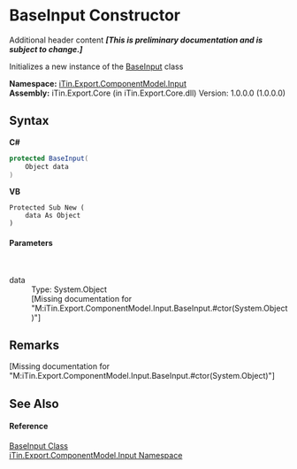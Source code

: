# BaseInput Constructor 
Additional header content _**\[This is preliminary documentation and is subject to change.\]**_

Initializes a new instance of the <a href="44e555c3-74d2-568c-ea52-6807eeb2c931">BaseInput</a> class

**Namespace:**&nbsp;<a href="ecb5b195-9cf6-cd2f-1a84-5e83a0fe636f">iTin.Export.ComponentModel.Input</a><br />**Assembly:**&nbsp;iTin.Export.Core (in iTin.Export.Core.dll) Version: 1.0.0.0 (1.0.0.0)

## Syntax

**C#**<br />
``` C#
protected BaseInput(
	Object data
)
```

**VB**<br />
``` VB
Protected Sub New ( 
	data As Object
)
```


#### Parameters
&nbsp;<dl><dt>data</dt><dd>Type: System.Object<br />\[Missing <param name="data"/> documentation for "M:iTin.Export.ComponentModel.Input.BaseInput.#ctor(System.Object)"\]</dd></dl>

## Remarks
\[Missing <remarks> documentation for "M:iTin.Export.ComponentModel.Input.BaseInput.#ctor(System.Object)"\]

## See Also


#### Reference
<a href="44e555c3-74d2-568c-ea52-6807eeb2c931">BaseInput Class</a><br /><a href="ecb5b195-9cf6-cd2f-1a84-5e83a0fe636f">iTin.Export.ComponentModel.Input Namespace</a><br />